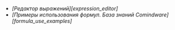 - _[Редактор выражений][expression_editor]_
- _[Примеры использования формул. База знаний Comindware][formula_use_examples]_
